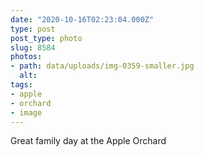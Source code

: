 ```yaml
---
date: "2020-10-16T02:23:04.000Z"
type: post 
post_type: photo
slug: 8584
photos: 
- path: data/uploads/img-0359-smaller.jpg
  alt: 
tags: 
- apple
- orchard
- image
---
```

Great family day at the Apple Orchard
